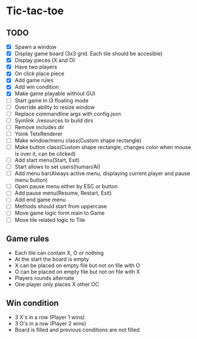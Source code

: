 # Tic-tac-toe

## TODO

- [x] Spawn a window
- [x] Display game board (3x3 grid. Each tile should be accesible)
- [x] Display pieces (X and O)
- [x] Have two players
- [x] On click place piece
- [x] Add game rules
- [x] Add win condition
- [x] Make game playable without GUI
- [ ] Start game in i3 floating mode
- [ ] Override ability to resize window
- [ ] Replace commandline args with config.json
- [ ] Symlink ./resources to build dirs
- [ ] Remove includes dir
- [ ] Yoink TetxRenderer
- [ ] Make window/menu class(Custom shape rectangle)
- [ ] Make button class(Custom shape rectangle, changes color when mouse is
        over it, can be clicked)
- [ ] Add start menu(Start, Exit)
- [ ] Start allows to set users(human/AI)
- [ ] Add menu bar(Always active menu, displaying current player and pause menu button)
- [ ] Open pause menu either by ESC or button
- [ ] Add pause menu(Resume, Restart, Exit)
- [ ] Add end game menu
- [ ] Methods should start from uppercase
- [ ] Move game logic form main to Game
- [ ] Move tile related logic to Tile

## Game rules

- Each tile can contain X, O or nothing
- At the start the board is empty
- X can be placed on empty file but not on file with O
- O can be placed on empty file but not on file with X
- Players rounds alternate
- One player only places X other OC

## Win condition

- 3 X's in a row (Player 1 wins)
- 3 O's in a row (Player 2 wins)
- Board is filled and previous conditions are not filled
